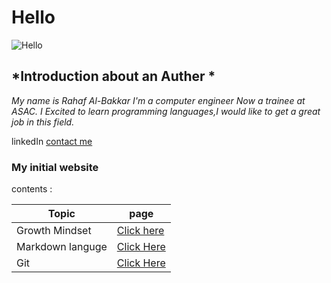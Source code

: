 # **Hello**
![Hello](https://blogfonts.com/fonts/h/406/164406/img/hello.png)


## *Introduction about an **Auther** *
*My name is Rahaf Al-Bakkar
 I'm a computer engineer Now a trainee at ASAC. I Excited to learn programming languages,I would like to get a great job in this field.*

linkedIn [contact me](https://www.linkedin.com/in/rahaf-albakkar-b3a63a202/)

### My initial website 
contents :

Topic  | page
------------ | -------------
Growth Mindset | [Click here](https://github.com/@Rahafalbakkar/Raeding-Note/Growthmindest)
Markdown languge |[Click Here](https://github.com/RahafALBAKKAR/Raeding-Note/Markdown)
Git |[Click Here](https://github.com/RahafALBAKKAR/Raeding-Note/Git)
